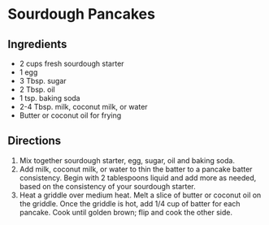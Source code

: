 # Sourdough Pancakes

## Ingredients
* 2 cups fresh sourdough starter
* 1 egg
* 3 Tbsp. sugar
* 2 Tbsp. oil
* 1 tsp. baking soda
* 2-4 Tbsp. milk, coconut milk, or water
* Butter or coconut oil for frying

## Directions
1. Mix together sourdough starter, egg, sugar, oil and baking soda.
2. Add milk, coconut milk, or water to thin the batter to a pancake batter consistency. Begin with 2 tablespoons liquid and add more as needed, based on the consistency of your sourdough starter.
3. Heat a griddle over medium heat. Melt a slice of butter or coconut oil on the griddle. Once the griddle is hot, add 1/4 cup of batter for each pancake. Cook until golden brown; flip and cook the other side.
